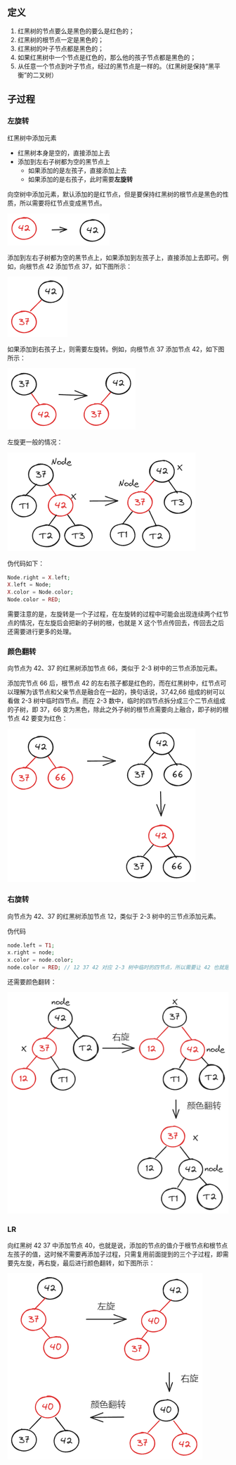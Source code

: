 ## 定义

1. 红黑树的节点要么是黑色的要么是红色的；
2. 红黑树的根节点一定是黑色的；
3. 红黑树的叶子节点都是黑色的；
4. 如果红黑树中一个节点是红色的，那么他的孩子节点都是黑色的；
5. 从任意一个节点到叶子节点，经过的黑节点是一样的。（红黑树是保持“黑平衡”的二叉树）

## 子过程

### 左旋转

红黑树中添加元素
- 红黑树本身是空的，直接添加上去
- 添加到左右子树都为空的黑节点上
	- 如果添加的是左孩子，直接添加上去
	- 如果添加的是右孩子，此时需要**左旋转**

向空树中添加元素，默认添加的是红节点，但是要保持红黑树的根节点是黑色的性质，所以需要将红节点变成黑节点。

![](../imgs/红黑树_向空树中添加节点.png)

添加到左右子树都为空的黑节点上，如果添加到左孩子上，直接添加上去即可。例如，向根节点 42 添加节点 37，如下图所示：

![](../imgs/红黑树_无需左旋转.png)

如果添加到右孩子上，则需要左旋转。例如，向根节点 37 添加节点 42，如下图所示：

![](../imgs/红黑树_左旋.png)

左旋更一般的情况：

![](../imgs/红黑树_更一般的左旋转.png)

伪代码如下：

```PHP
Node.right = X.left;
X.left = Node;
X.color = Node.color;
Node.color = RED;
```

需要注意的是，左旋转是一个子过程，在左旋转的过程中可能会出现连续两个红节点的情况，在左旋后会把新的子树的根，也就是 X 这个节点传回去，传回去之后还需要进行更多的处理。

### 颜色翻转

向节点为 42、37 的红黑树添加节点 66，类似于 2-3 树中的三节点添加元素。

添加完节点 66 后，根节点 42 的左右孩子都是红色的，而在红黑树中，红节点可以理解为该节点和父亲节点是融合在一起的，换句话说，37,42,66 组成的树可以看做 2-3 树中临时四节点。而在 2-3 数中，临时的四节点拆分成三个二节点组成的子树，即 37，66 变为黑色，除此之外子树的根节点需要向上融合，即子树的根节点 42 要变为红色：

![](../imgs/红黑树_颜色翻转.png)

### 右旋转

向节点为 42、37 的红黑树添加节点 12，类似于 2-3 树中的三节点添加元素。

伪代码

```PHP
node.left = T1;
x.right = node;
x.color = node.color;
node.color = RED; // 12 37 42 对应 2-3 树中临时的四节点，所以需要让 42 也就是 node 的颜色变为红色，表示 node 和 node 的父亲节点融合
```

还需要颜色翻转：

![](../imgs/红黑树_右旋.png)

### LR

向红黑树 42 37 中添加节点 40，也就是说，添加的节点的值介于根节点和根节点左孩子的值，这时候不需要再添加子过程，只需复用前面提到的三个子过程，即需要先左旋，再右旋，最后进行颜色翻转，如下图所示：

![](../imgs/红黑树_LR.png)